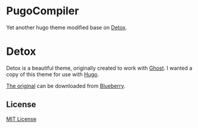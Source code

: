 # PugoCompiler 

Yet another hugo theme modified base on [Detox](https://github.com/allnightgrocery/hugo-theme-blueberry-detox).

# Detox

Detox is a beautiful theme, originally created to work with [Ghost](http://www.ghost.org). I wanted a copy of this theme for use with [Hugo](http://gohugo.io).

[The original](http://www.eatablueberry.com/detox.html) can be downloaded from [Blueberry](http://www.eatablueberry.com).

## License

[MIT License](http://oswaldoacauan.mit-license.org/)
